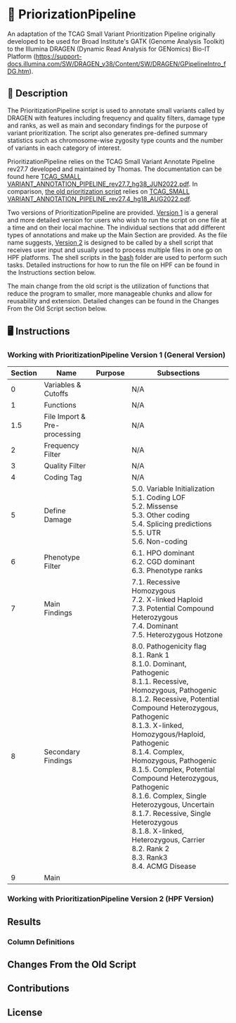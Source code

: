 # :dna: PriorizationPipeline

An adaptation of the TCAG Small Variant Prioritization Pipeline originally developed to be used for Broad Institute's GATK (Genome Analysis Toolkit) to the Illumina DRAGEN (Dynamic Read Analysis for GENomics) Bio-IT Platform (https://support-docs.illumina.com/SW/DRAGEN_v38/Content/SW/DRAGEN/GPipelineIntro_fDG.htm). 

## :green_book: Description

The PrioritizationPipeline script is used to annotate small variants called by DRAGEN with features including frequency and quality filters, damage type and ranks, as well as main and secondary findings for the purpose of variant prioritization. The script also generates pre-defined summary statistics such as chromosome-wise zygosity type counts and the number of variants in each category of interest. 

PrioritizationPipeline relies on the TCAG Small Variant Annotate Pipeline rev27.7 developed and maintained by Thomas. The documentation can be found here [TCAG_SMALL VARIANT_ANNOTATION_PIPELINE_rev27.7_hg38_JUN2022.pdf](./TCAG_SMALL_VARIANT_ANNOTATION_PIPELINE_rev27.7_hg38_JUN2022.pdf). In comparison, [the old prioritization script](./R/pipeline_old.R) relies on [TCAG_SMALL VARIANT_ANNOTATION_PIPELINE_rev27.4_hg18_AUG2022.pdf](./TCAG_SMALL_VARIANT_ANNOTATION_PIPELINE_rev27.4_hg18_AUG2022.pdf).

Two versions of PrioritizationPipeline are provided. [Version 1](./R/pipeline_new.R) is a general and more detailed version for users who wish to run the script on one file at a time and on their local machine. The individual sections that add different types of annotations and make up the Main Section are provided. As the file name suggests, [Version 2](./R/pipeline_new_hpf.R) is designed to be called by a shell script that receives user input and usually used to process multiple files in one go on HPF platforms. The shell scripts in the [bash](./bash) folder are used to perform such tasks. Detailed instructions for how to run the file on HPF can be found in the Instructions section below.

The main change from the old script is the utilization of functions that reduce the program to smaller, more manageable chunks and allow for reusability and extension. Detailed changes can be found in the Changes From the Old Script section below.

## :desktop_computer: Instructions

### Working with PrioritizationPipeline Version 1 (General Version)

Section | Name | Purpose | Subsections |
--- | --- | --- | --- |
0 | Variables & Cutoffs |  | N/A |
1 | Functions |  | N/A |
1.5 | File Import & Pre-processing |  | N/A |
2 | Frequency Filter |  | N/A |
3 | Quality Filter |  | N/A |
4 | Coding Tag |  | N/A |
5 | Define Damage |  | 5.0. Variable Initialization <br /> 5.1. Coding LOF <br /> 5.2. Missense <br /> 5.3. Other coding <br /> 5.4. Splicing predictions <br /> 5.5. UTR <br /> 5.6. Non-coding |
6 | Phenotype Filter |  | 6.1. HPO dominant <br /> 6.2. CGD dominant <br /> 6.3. Phenotype ranks |
7 | Main Findings | | 7.1. Recessive Homozygous <br /> 7.2. X-linked Haploid <br /> 7.3. Potential Compound Heterozygous <br /> 7.4. Dominant <br /> 7.5. Heterozygous Hotzone | 
8 | Secondary Findings | | 8.0. Pathogenicity flag <br /> 8.1. Rank 1 <br /> 8.1.0. Dominant, Pathogenic <br /> 8.1.1. Recessive, Homozygous, Pathogenic <br /> 8.1.2. Recessive, Potential Compound Heterozygous, Pathogenic <br /> 8.1.3. X-linked, Homozygous/Haploid, Pathogenic <br /> 8.1.4. Complex, Homozygous, Pathogenic <br /> 8.1.5. Complex, Potential Compound Heterozygous, Pathogenic <br /> 8.1.6. Complex, Single Heterozygous, Uncertain <br /> 8.1.7. Recessive, Single Heterozygous <br /> 8.1.8. X-linked, Heterozygous, Carrier <br /> 8.2. Rank 2 <br /> 8.3. Rank3 <br /> 8.4. ACMG Disease |
9 | Main | | |


### Working with PrioritizationPipeline Version 2 (HPF Version)


## Results
### Column Definitions

## Changes From the Old Script

## Contributions

## License
